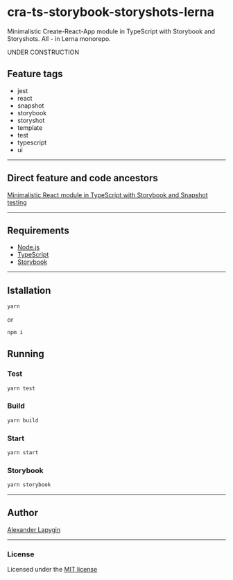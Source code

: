 # cra-ts-storybook-storyshots-lerna

Minimalistic Create-React-App module in TypeScript with Storybook and Storyshots. All - in Lerna monorepo.

UNDER CONSTRUCTION

## Feature tags

- jest
- react
- snapshot
- storybook
- storyshot
- template
- test
- typescript
- ui

---

## Direct feature and code ancestors

[Minimalistic React module in TypeScript with Storybook and Snapshot testing](https://github.com/softspider/react-ts-storybook-storyshots)

---

## Requirements

* [Node.js](https://nodejs.org/en/download/package-manager/)
* [TypeScript](https://www.typescriptlang.org/)
* [Storybook](https://storybook.js.org/docs/guides/quick-start-guide/)

---

## Istallation

```sh
yarn
```

or

```sh
npm i
```


## Running

### Test

```sh
yarn test
```

### Build

```sh
yarn build
```

### Start

```sh
yarn start
```

### Storybook

```sh
yarn storybook
```

---

## Author

[Alexander Lapygin](https://github.com/AlexanderLapygin)

---

### License

Licensed under the [MIT license](./LICENSE)
